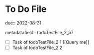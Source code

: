 # To Do File

due:: 2022-08-31

metadatafield:: todoTestFile_2\_57

- [ ] Task of todoTestFile_2 1 [[Query me]]
- [ ] Task of todoTestFile_2 2
